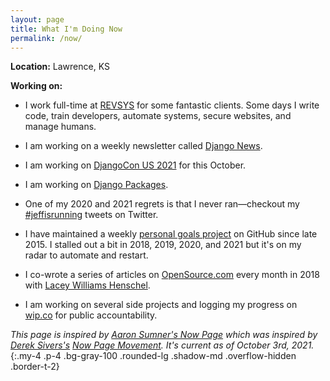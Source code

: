 ```yaml
---
layout: page
title: What I'm Doing Now
permalink: /now/
---
```


**Location:** Lawrence, KS

**Working on:**

- I work full-time at [REVSYS][] for some fantastic clients.
  Some days I write code, train developers, automate systems, secure websites, and manage humans.

- I am working on a weekly newsletter called [Django News][].

- I am working on [DjangoCon US 2021][]  for this October.

- I am working on [Django Packages][].

- One of my 2020 and 2021 regrets is that I never ran—checkout my [#jeffisrunning][] tweets on Twitter.

- I have maintained a weekly [personal goals project][] on GitHub since late 2015. I stalled out a bit in 2018, 2019, 2020, and 2021 but it's on my radar to automate and restart.

- I co-wrote a series of articles on [OpenSource.com][] every month in 2018 with [Lacey Williams Henschel][].

- I am working on several side projects and logging my progress on [wip.co][] for public accountability.

*This page is inspired by [Aaron Sumner's Now Page][] which was inspired by [Derek Sivers's][Derek Sivers] [Now Page Movement][]. It's current as of October 3rd, 2021.*
{:.my-4 .p-4 .bg-gray-100 .rounded-lg .shadow-md .overflow-hidden .border-t-2}

[#jeffisrunning]: https://twitter.com/search?q=%23jeffisrunning&src=typd
[Aaron Sumner's Now Page]: http://aaronsumner.com/pages/now.html
[Derek Sivers]: https://sivers.org/now
[Django News]: https://django-news.com/
[Django Packages]: https://djangopackages.org/
[DjangoCon US 2019]: https://2019.djangocon.us/
[DjangoCon US 2020]: https://2020.djangocon.us/
[DjangoCon US 2021]: https://2021.djangocon.us/
[Is the Lead Safe]: http://www.istheleadsafe.com/
[Keto diet]: https://www.reddit.com/r/keto/wiki/keto_in_a_nutshell
[Lacey Williams Henschel]: https://opensource.com/users/laceynwilliams
[Now Page Movement]: http://nownownow.com/about
[OpenSource.com]: https://opensource.com/users/jefftriplett
[personal goals project]: https://github.com/jefftriplett/personal-goals
[RevSys]: https://www.revsys.com/
[wip.co]: https://wip.co/@jefftriplett
